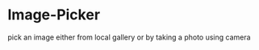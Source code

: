 Image-Picker
============

pick an image either from local gallery or by taking a photo using camera